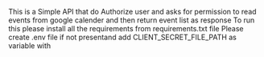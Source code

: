 This is a Simple API that do Authorize user and asks for permission to read events from google calender and then return event list as response
To run this please install all the requirements from requirements.txt file 
Please create .env file if not presentand add CLIENT_SECRET_FILE_PATH as variable with <absolute file path of clients_secret.json file>